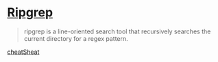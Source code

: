 # [Ripgrep](https://github.com/BurntSushi/ripgrep)

> ripgrep is a line-oriented search tool that recursively searches the current directory for a regex pattern.

[cheatSheat](https://jdhao.github.io/2020/02/16/ripgrep_cheat_sheet/)
